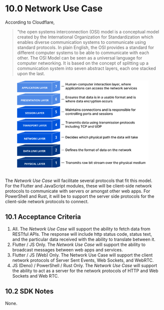 # 10.0 Network Use Case

According to Cloudflare,

> "the open systems interconnection (OSI) model is a conceptual model created by the International Organization for Standardization which enables diverse communication systems to communicate using standard protocols. In plain English, the OSI provides a standard for different computer systems to be able to communicate with each other. The OSI Model can be seen as a universal language for computer networking. It is based on the concept of splitting up a communication system into seven abstract layers, each one stacked upon the last.

<center><img src="models/all/osi-model.png" /><br /><br /></center>

The *Network Use Case* will facilitate several protocols that fit this model. For the Flutter and JavaScript modules, these will be client-side network protocols to communicate with servers or amongst other web apps. For PowerShell and Rust, it will be to support the server side protocols for the client-side network protocols to connect.

## 10.1 Acceptance Criteria

1. All. The *Network Use Case* will support the ability to fetch data from RESTful APIs. The response will include http status code, status text, and the particular data received with the ability to translate between it.
2. Flutter / JS Only. The *Network Use Case* will support the ability to broadcast messages between web apps and services.
3. Flutter / JS (Web) Only. The Network Use Case will support the client network protocols of Server Sent Events, Web Sockets, and WebRTC.
4. JS (Deno) / PowerShell / Rust Only. The *Network Use Case* will support the ability to act as a server for the network protocols of HTTP and Web Sockets and Web RTC.

## 10.2 SDK Notes

None.
